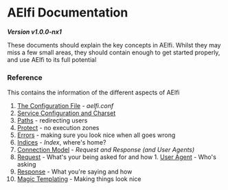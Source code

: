# AElfi Documentation 
***Version v1.0.0-nx1***

These documents should explain the key concepts in AElfi. Whilst they may miss a few small areas, they should contain enough to get started properly, and use AElfi to its full potential

### Reference
This contains the information of the different aspects of AElfi

1. [The Configuration File](config/start.md) - *aelfi.conf*
  1. [Service Configuration and Charset](config/charset.md)
  2. [Paths](config/path.md) - redirecting users
  3. [Protect](config/protect.md) - no execution zones
  4. [Errors](config/errors.md) - making sure you look nice when all goes wrong
  5. [Indices](config/indices.md) - *Index*, where's home?
2. [Connection Model](connection/start.md) - *Request and Response (and User Agents)*
  1. [Request](connection/request.md) - What's your being asked for and how
    1. [User Agent](connection/agent.md) - Who's asking
  2. [Response](connection/response.md) - What you're saying and how
3. [Magic Templating](template/start.md) - Making things look nice
